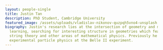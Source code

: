```yaml
---
layout: people-single
title: Justin Tan
description: PhD Student, Cambridge University
featured_image: /assets/uploads/vladislav-nikonov-quzpqh5vno4-unsplash.jpg
biography: Justin's research lies at the intersection of geometry and machine
  learning, searching for interesting structure in geometries which feature in
  string theory and other areas of mathematical physics. Previously he worked in
  experimental particle physics at the Belle II experiment.
---
```

